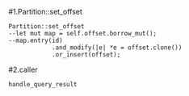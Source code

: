 #1.Partition::set_offset

```
Partition::set_offset
--let mut map = self.offset.borrow_mut();
--map.entry(id)
            .and_modify(|e| *e = offset.clone())
            .or_insert(offset);
```

#2.caller

```
handle_query_result
```